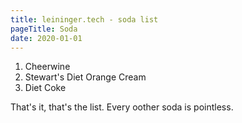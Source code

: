 ```yaml
---
title: leininger.tech - soda list
pageTitle: Soda
date: 2020-01-01
---
```


1. Cheerwine
2. Stewart's Diet Orange Cream
3. Diet Coke

That's it, that's the list. Every oother soda is pointless.
